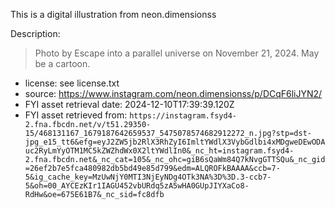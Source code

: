 This is a digital illustration from neon.dimensionss

Description:
> Photo by Escape into a parallel universe on November 21, 2024. May be a cartoon.

* license: see license.txt
* source: https://www.instagram.com/neon.dimensionss/p/DCqF6liJYN2/
* FYI asset retrieval date: 2024-12-10T17:39:39.120Z
* FYI asset retrieved from: `https://instagram.fsyd4-2.fna.fbcdn.net/v/t51.29350-15/468131167_1679187642659537_5475078574682912272_n.jpg?stp=dst-jpg_e15_tt6&efg=eyJ2ZW5jb2RlX3RhZyI6ImltYWdlX3VybGdlbi4xMDgweDEwODAuc2RyLmYyOTM1MC5kZWZhdWx0X2ltYWdlIn0&_nc_ht=instagram.fsyd4-2.fna.fbcdn.net&_nc_cat=105&_nc_ohc=giB6sQaWm84Q7kNvgGTTSQu&_nc_gid=26ef2b7e5fca480982db5bd49e85d799&edm=ALQROFkBAAAA&ccb=7-5&ig_cache_key=MzUwNjY0MTI3NjEyNDg4OTk3NA%3D%3D.3-ccb7-5&oh=00_AYCEzKIr1IAGU452vbURdq5zA5wHA0GUpJIYXaCo8-RdHw&oe=675E61B7&_nc_sid=fc8dfb`
